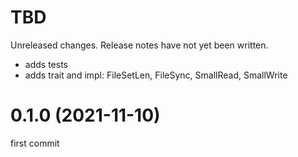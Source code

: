 TBD
===
Unreleased changes. Release notes have not yet been written.

* adds tests
* adds trait and impl: FileSetLen, FileSync, SmallRead, SmallWrite

0.1.0 (2021-11-10)
=====

first commit
